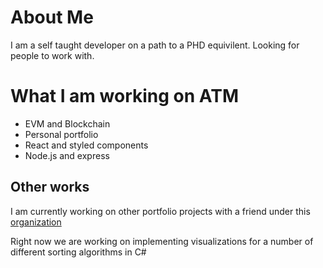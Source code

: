 # About Me

I am a self taught developer on a path to a PHD equivilent.
Looking for people to work with. 

# What I am working on ATM
 
 - EVM and Blockchain
 - Personal portfolio
 - React and styled components
 - Node.js and express
 
## Other works

I am currently working on other portfolio projects with a friend under this [organization](https://github.com/Real-World-Applications)

Right now we are working on implementing visualizations for a number of different sorting algorithms in C#
